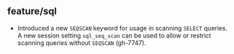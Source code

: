 ## feature/sql

* Introduced a new `SEQSCAN` keyword for usage in scanning `SELECT` queries.
  A new session setting `sql_seq_scan` can be used to allow or restrict scanning
  queries without `SEQSCAN` (gh-7747).
